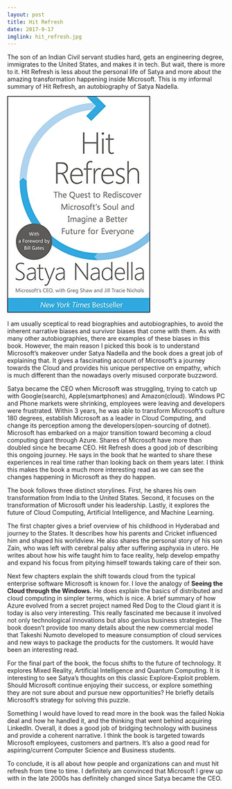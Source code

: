 ```yaml
---
layout: post
title: Hit Refresh
date: 2017-9-17
imglink: hit_refresh.jpg
---
```


The son of an Indian Civil servant studies hard, gets an engineering degree, immigrates to the United States, and makes it in tech. But wait, there is more to it. Hit Refresh is less about the personal life of Satya and more about the amazing transformation happening inside Microsoft. This is my informal summary of Hit Refresh, an autobiography of Satya Nadella.

<div class="book centered">
  <a href="/images/books/hit_refresh.jpg">
    <img src="/images/books/hit_refresh.jpg" alt="Hit Refresh">
  </a>
</div>

I am usually sceptical to read biographies and autobiographies, to avoid the inherent narrative biases and survivor biases that come with them. As with many other autobiographies, there are examples of these biases in this book. However, the main reason I picked this book is to understand Microsoft’s makeover under Satya Nadella and the book does a great job of explaining that. It gives a fascinating account of Microsoft’s a journey towards the Cloud and provides his unique perspective on empathy, which is much different than the nowadays overly misused corporate buzzword.

Satya became the CEO when Microsoft was struggling, trying to catch up with Google(search), Apple(smartphones) and Amazon(cloud). Windows PC and Phone markets were shrinking, employees were leaving and developers were frustrated. Within 3 years, he was able to transform Microsoft’s culture 180 degrees, establish Microsoft as a leader in Cloud Computing, and change its perception among the developers(open-sourcing of dotnet). Microsoft has embarked on a major transition toward becoming a cloud computing giant through Azure. Shares of Microsoft have more than doubled since he became CEO. Hit Refresh does a good job of describing this ongoing journey. He says in the book that he wanted to share these experiences in real time rather than looking back on them years later. I think this makes the book a much more interesting read as we can see the changes happening in Microsoft as they do happen.

The book follows three distinct storylines. First, he shares his own transformation from India to the United States. Second, it focuses on the transformation of Microsoft under his leadership. Lastly, it explores the future of Cloud Computing, Artificial Intelligence, and Machine Learning.

The first chapter gives a brief overview of his childhood in Hyderabad and journey to the States. It describes how his parents and Cricket influenced him and shaped his worldview. He also shares the personal story of his son Zain, who was left with cerebral palsy after suffering asphyxia in utero. He writes about how his wife taught him to face reality, help develop empathy and expand his focus from pitying himself towards taking care of their son.

Next few chapters explain the shift towards cloud from the typical enterprise software Microsoft is known for. I love the analogy of **Seeing the Cloud through the Windows.** He does explain the basics of distributed and cloud computing in simpler terms, which is nice. A brief summary of how Azure evolved from a secret project named Red Dog to the Cloud giant it is today is also very interesting. This really fascinated me because it involved not only technological innovations but also genius business strategies. The book doesn’t provide too many details about the new commercial model that Takeshi Numoto developed to measure consumption of cloud services and new ways to package the products for the customers. It would have been an interesting read.

For the final part of the book, the focus shifts to the future of technology. It explores Mixed Reality, Artificial Intelligence and Quantum Computing. It is interesting to see Satya’s thoughts on this classic Explore-Exploit problem. Should Microsoft continue enjoying their success, or explore something they are not sure about and pursue new opportunities? He briefly details Microsoft’s strategy for solving this puzzle.

Something I would have loved to read more in the book was the failed Nokia deal and how he handled it, and the thinking that went behind acquiring LinkedIn. Overall, it does a good job of bridging technology with business and provide a coherent narrative. I think the book is targeted towards Microsoft employees, customers and partners. It’s also a good read for aspiring/current Computer Science and Business students.

To conclude, it is all about how people and organizations can and must hit refresh from time to time. I definitely am convinced that Microsoft I grew up with in the late 2000s has definitely changed since Satya became the CEO.